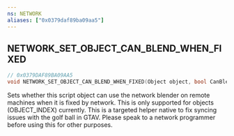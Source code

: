 ```yaml
---
ns: NETWORK
aliases: ["0x0379daf89ba09aa5"]
---
```

## NETWORK_SET_OBJECT_CAN_BLEND_WHEN_FIXED

```c
// 0x0379DAF89BA09AA5
void NETWORK_SET_OBJECT_CAN_BLEND_WHEN_FIXED(Object object, bool CanBlendWhenFixed);
```

Sets whether this script object can use the network blender on remote machines when it is fixed by network. This is only supported for objects (OBJECT_INDEX) currently. This is a targeted helper native to fix syncing issues with the golf ball in GTAV. Please speak to a network programmer before using this for other purposes.

